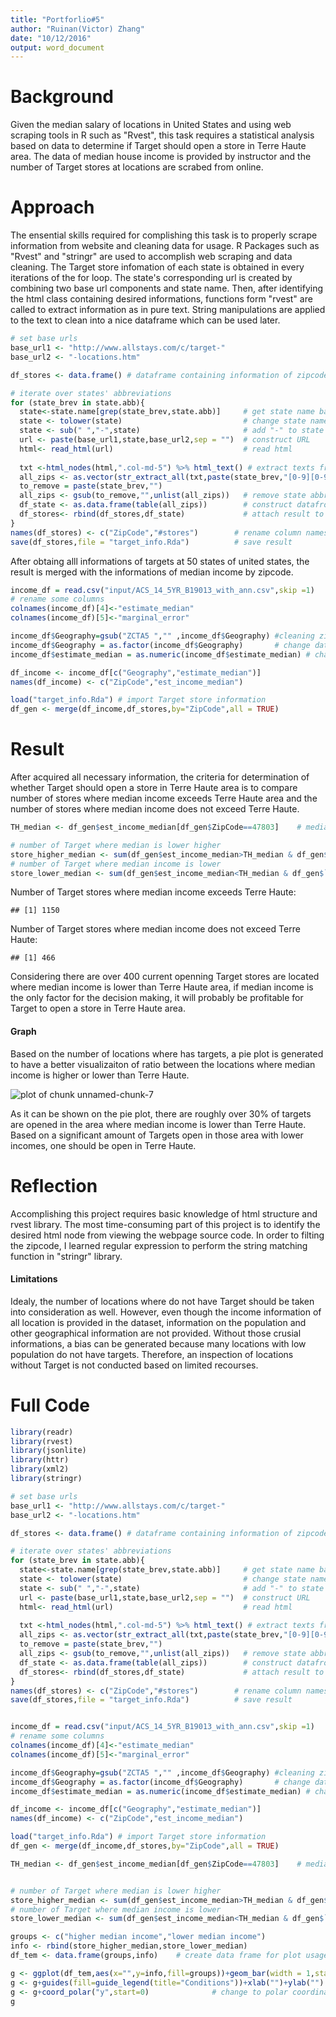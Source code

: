 ```yaml
---
title: "Portforlio#5"
author: "Ruinan(Victor) Zhang"
date: "10/12/2016"
output: word_document
---
```


# Background
Given the median salary of locations in United States and using web scraping tools in R such as "Rvest", this task requires a statistical analysis based on data to determine if Target should open a store in Terre Haute area. The data of median house income is provided by instructor and the number of Target stores at locations are scrabed from online. 

# Approach
The ensential skills required for complishing this task is to properly scrape information from website and cleaning data for usage. R Packages such as "Rvest" and "stringr" are used to accomplish web scraping and data cleaning. The Target store infomation of each state is obtained in every iterations of the for loop. The state's corresponding url is created by combining two base url components and state name. Then, after identifying the html class containing desired informations, functions form "rvest" are called to extract information as in pure text. String manipulations are applied to the text to clean into a nice dataframe which can be used later. 




```r
# set base urls
base_url1 <- "http://www.allstays.com/c/target-"
base_url2 <- "-locations.htm"

df_stores <- data.frame() # dataframe containing information of zipcode where is at least a Target Store

# iterate over states' abbreviations
for (state_brev in state.abb){
  state<-state.name[grep(state_brev,state.abb)]     # get state name based on abbreviation
  state <- tolower(state)                           # change state name to lower case
  state <- sub(" ","-",state)                       # add "-" to state name
  url <- paste(base_url1,state,base_url2,sep = "")  # construct URL
  html<- read_html(url)                             # read html
  
  txt <-html_nodes(html,".col-md-5") %>% html_text() # extract texts from specific html class
  all_zips <- as.vector(str_extract_all(txt,paste(state_brev,"[0-9][0-9][0-9][0-9][0-9]"))) #extract zipcode
  to_remove = paste(state_brev,"")
  all_zips <- gsub(to_remove,"",unlist(all_zips))   # remove state abbreviation in the zipcode
  df_state <- as.data.frame(table(all_zips))        # construct datafrome for zipcodes which has Target Store
  df_stores<- rbind(df_stores,df_state)             # attach result to final output df
}
names(df_stores) <- c("ZipCode","#stores")        # rename column names
save(df_stores,file = "target_info.Rda")          # save result
```
After obtaing alll informations of targets at 50 states of united states, the result is merged with the informations of median income by zipcode. 

```r
income_df = read.csv("input/ACS_14_5YR_B19013_with_ann.csv",skip =1)
# rename some columns
colnames(income_df)[4]<-"estimate_median"
colnames(income_df)[5]<-"marginal_error"

income_df$Geography=gsub("ZCTA5 ","" ,income_df$Geography) #cleaning zipcode column
income_df$Geography = as.factor(income_df$Geography)       # change data types to factor
income_df$estimate_median = as.numeric(income_df$estimate_median) # change data types to numerical

df_income <- income_df[c("Geography","estimate_median")]
names(df_income) <- c("ZipCode","est_income_median")

load("target_info.Rda") # import Target store information
df_gen <- merge(df_income,df_stores,by="ZipCode",all = TRUE)
```

# Result
After acquired all necessary information, the criteria for determination of whether Target should open a store in Terre Haute area is to compare number of stores where median income exceeds Terre Haute area and the number of stores where median income does not exceed Terre Haute. 


```r
TH_median <- df_gen$est_income_median[df_gen$ZipCode==47803]    # median income of Terre Haute

# number of Target where median is lower higher
store_higher_median <- sum(df_gen$est_income_median>TH_median & df_gen$`#stores`>0,na.rm=TRUE)
# number of Target where median income is lower
store_lower_median <- sum(df_gen$est_income_median<TH_median & df_gen$`#stores`>0,na.rm=TRUE)
```

Number of Target stores where median income exceeds Terre Haute:

```
## [1] 1150
```

Number of Target stores where median income does not exceed Terre Haute:

```
## [1] 466
```
Considering there are over 400 current openning Target stores are located where median income is lower than Terre Haute area, if median income is the only factor for the decision making, it will probably be profitable for Target to open a store in Terre Haute area.

#### Graph
Based on the number of locations where has targets, a pie plot is generated to have a better visualizaiton of ratio between the locations where median income is higher or lower than Terre Haute.


<img src="figure/unnamed-chunk-7-1.png" title="plot of chunk unnamed-chunk-7" alt="plot of chunk unnamed-chunk-7" style="display: block; margin: auto;" />



As it can be shown on the pie plot, there are roughly over 30% of targets are opened in the area where median income is lower than Terre Haute. Based on a significant amount of Targets open in those area with lower incomes, one should be open in Terre Haute.

# Reflection
Accomplishing this project requires basic knowledge of html structure and rvest library. The most time-consuming part of this project is to identify the desired html node from viewing the webpage source code. In order to filting the zipcode, I learned regular expression to perform the string matching function in "stringr" library.

#### Limitations
Idealy, the number of locations where do not have Target should be taken into consideration as well. However, even though the income information of all location is provided in the dataset, information on the population and other geographical information are not provided. Without those crusial informations, a bias can be generated because many locations with low population do not have targets. Therefore, an inspection of locations without Target is not conducted based on limited recourses. 


# Full Code

```r
library(readr)
library(rvest)
library(jsonlite)
library(httr)
library(xml2)
library(stringr)

# set base urls
base_url1 <- "http://www.allstays.com/c/target-"
base_url2 <- "-locations.htm"

df_stores <- data.frame() # dataframe containing information of zipcode where is at least a Target Store

# iterate over states' abbreviations
for (state_brev in state.abb){
  state<-state.name[grep(state_brev,state.abb)]     # get state name based on abbreviation
  state <- tolower(state)                           # change state name to lower case
  state <- sub(" ","-",state)                       # add "-" to state name
  url <- paste(base_url1,state,base_url2,sep = "")  # construct URL
  html<- read_html(url)                             # read html
  
  txt <-html_nodes(html,".col-md-5") %>% html_text() # extract texts from specific html class
  all_zips <- as.vector(str_extract_all(txt,paste(state_brev,"[0-9][0-9][0-9][0-9][0-9]"))) #extract zipcode
  to_remove = paste(state_brev,"")
  all_zips <- gsub(to_remove,"",unlist(all_zips))   # remove state abbreviation in the zipcode
  df_state <- as.data.frame(table(all_zips))        # construct datafrome for zipcodes which has Target Store
  df_stores<- rbind(df_stores,df_state)             # attach result to final output df
}
names(df_stores) <- c("ZipCode","#stores")        # rename column names
save(df_stores,file = "target_info.Rda")          # save result


income_df = read.csv("input/ACS_14_5YR_B19013_with_ann.csv",skip =1)
# rename some columns
colnames(income_df)[4]<-"estimate_median"
colnames(income_df)[5]<-"marginal_error"

income_df$Geography=gsub("ZCTA5 ","" ,income_df$Geography) #cleaning zipcode column
income_df$Geography = as.factor(income_df$Geography)       # change data types to factor
income_df$estimate_median = as.numeric(income_df$estimate_median) # change data types to numerical

df_income <- income_df[c("Geography","estimate_median")]
names(df_income) <- c("ZipCode","est_income_median")

load("target_info.Rda") # import Target store information
df_gen <- merge(df_income,df_stores,by="ZipCode",all = TRUE)

TH_median <- df_gen$est_income_median[df_gen$ZipCode==47803]    # median income of Terre Haute


# number of Target where median is lower higher
store_higher_median <- sum(df_gen$est_income_median>TH_median & df_gen$`#stores`>0,na.rm=TRUE)
# number of Target where median income is lower
store_lower_median <- sum(df_gen$est_income_median<TH_median & df_gen$`#stores`>0,na.rm=TRUE)

groups <- c("higher median income","lower median income")
info <- rbind(store_higher_median,store_lower_median)
df_tem <- data.frame(groups,info)    # create data frame for plot usage

g <- ggplot(df_tem,aes(x="",y=info,fill=groups))+geom_bar(width = 1,stat = "identity") # construct bar plot
g <- g+guides(fill=guide_legend(title="Conditions"))+xlab("")+ylab("")      # set labels
g <- g+coord_polar("y",start=0)              # change to polar coordinate system
g
```

